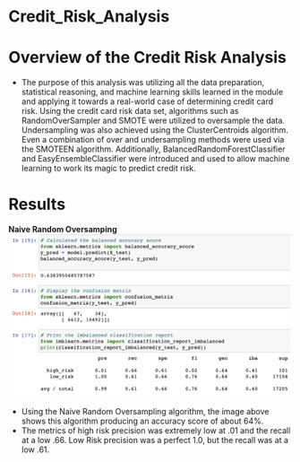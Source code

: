 # Credit_Risk_Analysis

# Overview of the Credit Risk Analysis

- The purpose of this analysis was utilizing all the data preparation, statistical reasoning, and machine learning skills learned in the module and applying it towards a real-world case of determining credit card risk. Using the credit card risk data set, algorithms such as RandomOverSampler and SMOTE were utilized to oversample the data. Undersampling was also achieved using the ClusterCentroids algorithm. Even a combination of over and undersampling methods were used via the SMOTEEN algorithm. Additionally, BalancedRandomForestClassifier and EasyEnsembleClassifier were introduced and used to allow machine learning to work its magic to predict credit risk. 

# Results

**Naive Random Oversamping**
![](images/naive_random_oversampling.png)

- Using the Naive Random Oversampling algorithm, the image above shows this algorithm producing an accuracy score of about 64%.
- The metrics of high risk precision was extremely low at .01 and the recall at a low .66. Low Risk precision was a perfect 1.0, but the recall was at a low .61.

